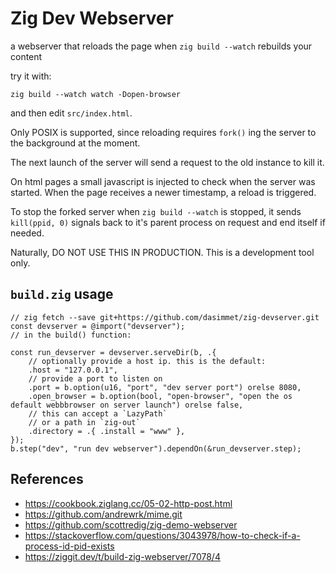 # Zig Dev Webserver

a webserver that reloads the page when `zig build --watch` rebuilds your content

try it with:

```
zig build --watch watch -Dopen-browser
```

and then edit `src/index.html`.

Only POSIX is supported, since reloading requires `fork()` ing the server
to the background at the moment.

The next launch of the server will send a request to the old instance to kill it.

On html pages a small javascript is injected to check when the server was started.
When the page receives a newer timestamp, a reload is triggered.

To stop the forked server when `zig build --watch` is stopped,
it sends `kill(ppid, 0)` signals back to it's parent process on request and end itself if needed.

Naturally, DO NOT USE THIS IN PRODUCTION. This is a development tool only.

## `build.zig` usage

```zig
// zig fetch --save git+https://github.com/dasimmet/zig-devserver.git
const devserver = @import("devserver");
// in the build() function:

const run_devserver = devserver.serveDir(b, .{
    // optionally provide a host ip. this is the default:
    .host = "127.0.0.1",
    // provide a port to listen on
    .port = b.option(u16, "port", "dev server port") orelse 8080,
    .open_browser = b.option(bool, "open-browser", "open the os default webbbrowser on server launch") orelse false,
    // this can accept a `LazyPath`
    // or a path in `zig-out`
    .directory = .{ .install = "www" },
});
b.step("dev", "run dev webserver").dependOn(&run_devserver.step);
```

## References

- <https://cookbook.ziglang.cc/05-02-http-post.html>
- <https://github.com/andrewrk/mime.git>
- <https://github.com/scottredig/zig-demo-webserver>
- <https://stackoverflow.com/questions/3043978/how-to-check-if-a-process-id-pid-exists>
- <https://ziggit.dev/t/build-zig-webserver/7078/4>
